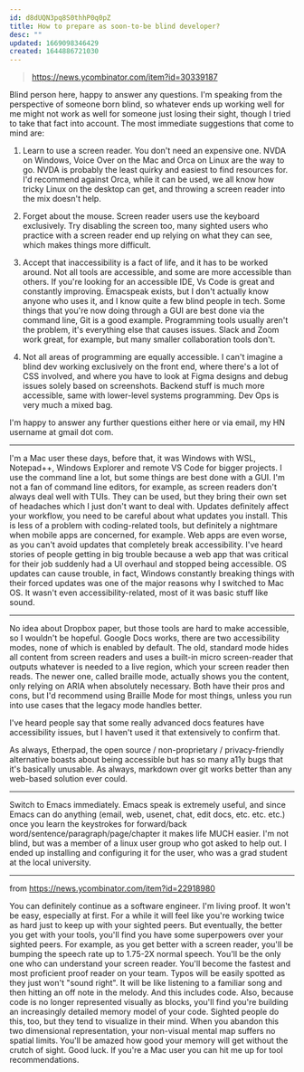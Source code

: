 ```yaml
---
id: d8dUQN3pq8S0thhP0q0pZ
title: How to prepare as soon-to-be blind developer?
desc: ""
updated: 1669098346429
created: 1644886721030
---
```


> https://news.ycombinator.com/item?id=30339187

Blind person here, happy to answer any questions. I'm speaking from the perspective of someone born blind, so whatever ends up working well for me might not work as well for someone just losing their sight, though I tried to take that fact into account.
The most immediate suggestions that come to mind are:

1. Learn to use a screen reader. You don't need an expensive one. NVDA on Windows, Voice Over on the Mac and Orca on Linux are the way to go. NVDA is probably the least quirky and easiest to find resources for. I'd recommend against Orca, while it can be used, we all know how tricky Linux on the desktop can get, and throwing a screen reader into the mix doesn't help.

2. Forget about the mouse. Screen reader users use the keyboard exclusively. Try disabling the screen too, many sighted users who practice with a screen reader end up relying on what they can see, which makes things more difficult.

3. Accept that inaccessibility is a fact of life, and it has to be worked around. Not all tools are accessible, and some are more accessible than others. If you're looking for an accessible IDE, Vs Code is great and constantly improving. Emacspeak exists, but I don't actually know anyone who uses it, and I know quite a few blind people in tech. Some things that you're now doing through a GUI are best done via the command line, Git is a good example. Programming tools usually aren't the problem, it's everything else that causes issues. Slack and Zoom work great, for example, but many smaller collaboration tools don't.

4. Not all areas of programming are equally accessible. I can't imagine a blind dev working exclusively on the front end, where there's a lot of CSS involved, and where you have to look at Figma designs and debug issues solely based on screenshots. Backend stuff is much more accessible, same with lower-level systems programming. Dev Ops is very much a mixed bag.

I'm happy to answer any further questions either here or via email, my HN username at gmail dot com.

---

I'm a Mac user these days, before that, it was Windows with WSL, Notepad++, Windows Explorer and remote VS Code for bigger projects. I use the command line a lot, but some things are best done with a GUI. I'm not a fan of command line editors, for example, as screen readers don't always deal well with TUIs. They can be used, but they bring their own set of headaches which I just don't want to deal with.
Updates definitely affect your workflow, you need to be careful about what updates you install. This is less of a problem with coding-related tools, but definitely a nightmare when mobile apps are concerned, for example. Web apps are even worse, as you can't avoid updates that completely break accessibility. I've heard stories of people getting in big trouble because a web app that was critical for their job suddenly had a UI overhaul and stopped being accessible. OS updates can cause trouble, in fact, Windows constantly breaking things with their forced updates was one of the major reasons why I switched to Mac OS. It wasn't even accessibility-related, most of it was basic stuff like sound.

---

No idea about Dropbox paper, but those tools are hard to make accessible, so I wouldn't be hopeful.
Google Docs works, there are two accessibility modes, none of which is enabled by default. The old, standard mode hides all content from screen readers and uses a built-in micro screen-reader that outputs whatever is needed to a live region, which your screen reader then reads. The newer one, called braille mode, actually shows you the content, only relying on ARIA when absolutely necessary. Both have their pros and cons, but I'd recommend using Braille Mode for most things, unless you run into use cases that the legacy mode handles better.

I've heard people say that some really advanced docs features have accessibility issues, but I haven't used it that extensively to confirm that.

As always, Etherpad, the open source / non-proprietary / privacy-friendly alternative boasts about being accessible but has so many a11y bugs that it's basically unusable. As always, markdown over git works better than any web-based solution ever could.

---

Switch to Emacs immediately. Emacs speak is extremely useful, and since Emacs can do anything (email, web, usenet, chat, edit docs, etc. etc. etc.) once you learn the keystrokes for forward/back word/sentence/paragraph/page/chapter it makes life MUCH easier. I'm not blind, but was a member of a linux user group who got asked to help out. I ended up installing and configuring it for the user, who was a grad student at the local university.

---

from https://news.ycombinator.com/item?id=22918980

You can definitely continue as a software engineer. I'm living proof. It won't be easy, especially at first. For a while it will feel like you're working twice as hard just to keep up with your sighted peers. But eventually, the better you get with your tools, you'll find you have some superpowers over your sighted peers. For example, as you get better with a screen reader, you'll be bumping the speech rate up to 1.75-2X normal speech. You'll be the only one who can understand your screen reader. You'll become the fastest and most proficient proof reader on your team. Typos will be easily spotted as they just won't "sound right". It will be like listening to a familiar song and then hitting an off note in the melody. And this includes code. Also, because code is no longer represented visually as blocks, you'll find you're building an increasingly detailed memory model of your code. Sighted people do this, too, but they tend to visualize in their mind. When you abandon this two dimensional representation, your non-visual mental map suffers no spatial limits. You'll be amazed how good your memory will get without the crutch of sight. Good luck. If you're a Mac user you can hit me up for tool recommendations.
